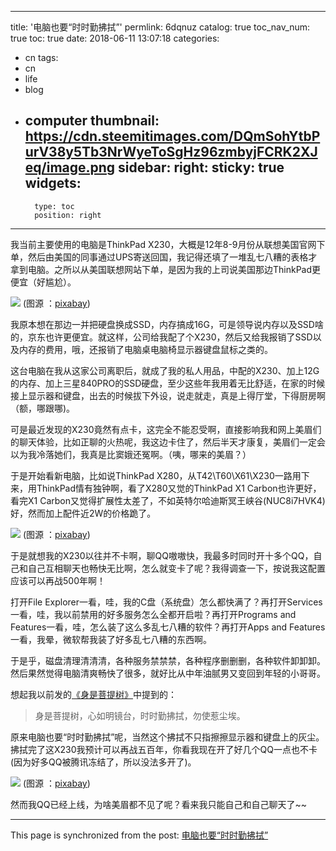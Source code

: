 
---
title: '电脑也要“时时勤拂拭”'
permlink: 6dqnuz
catalog: true
toc_nav_num: true
toc: true
date: 2018-06-11 13:07:18
categories:
- cn
tags:
- cn
- life
- blog
- computer
thumbnail: https://cdn.steemitimages.com/DQmSohYtbPurV38y5Tb3NrWyeToSgHz96zmbyjFCRK2XJeq/image.png
sidebar:
    right:
        sticky: true
widgets:
    -
        type: toc
        position: right
---


我当前主要使用的电脑是ThinkPad X230，大概是12年8-9月份从联想美国官网下单，然后由美国的同事通过UPS寄送回国，我记得还填了一堆乱七八糟的表格才拿到电脑。之所以从美国联想网站下单，是因为我的上司说美国那边ThinkPad更便宜（好尴尬）。

![](https://cdn.steemitimages.com/DQmSohYtbPurV38y5Tb3NrWyeToSgHz96zmbyjFCRK2XJeq/image.png)
(图源 ：[pixabay](https://pixabay.com/))

我原本想在那边一并把硬盘换成SSD，内存搞成16G，可是领导说内存以及SSD啥的，京东也许更便宜。就这样，公司给我配了个X230，然后又给我报销了SSD以及内存的费用，哦，还报销了电脑桌电脑椅显示器键盘鼠标之类的。

这台电脑在我从这家公司离职后，就成了我的私人用品，中配的X230、加上12G的内存、加上三星840PRO的SSD硬盘，至少这些年我用着无比舒适，在家的时候接上显示器和键盘，出去的时候拔下外设，说走就走，真是上得厅堂，下得厨房啊（额，哪跟哪)。

可是最近发现的X230竟然有点卡，这完全不能忍受啊，直接影响我和网上美眉们的聊天体验，比如正聊的火热呢，我这边卡住了，然后半天才康复，美眉们一定会以为我冷落她们，我真是比窦娥还冤啊。（咦，哪来的美眉？）

于是开始看新电脑，比如说ThinkPad X280，从T42\T60\X61\X230一路用下来，用ThinkPad情有独钟啊，看了X280又觉的ThinkPad X1 Carbon也许更好，看完X1 Carbon又觉得扩展性太差了，不如英特尔哈迪斯冥王峡谷(NUC8i7HVK4)好，然而加上配件近2W的价格跪了。

![](https://cdn.steemitimages.com/DQmQVPJ9xXqnFY3gdxSgSSUkxtEWKsQTG9LmzLhzzip5vTX/image.png)
(图源 ：[pixabay](https://pixabay.com/))

于是就想我的X230以往并不卡啊，聊QQ嗷嗷快，我最多时同时开十多个QQ，自己和自己互相聊天也畅快无比啊，怎么就变卡了呢？我得调查一下，按说我这配置应该可以再战500年啊！

打开File Explorer一看，哇，我的C盘（系统盘）怎么都快满了？再打开Services一看，哇，我以前禁用的好多服务怎么全都开启啦？再打开Programs and Features一看，哇，怎么装了这么多乱七八糟的软件？再打开Apps and Features 一看，我晕，微软帮我装了好多乱七八糟的东西啊。

于是乎，磁盘清理清清清，各种服务禁禁禁，各种程序删删删，各种软件卸卸卸。然后果然觉得电脑清爽畅快了很多，就好比从中年油腻男又变回到年轻的小哥哥。

想起我以前发的[《身是菩提树》](https://steemit.com/cn/@oflyhigh/4mpazx)中提到的：
>身是菩提树，心如明镜台，时时勤拂拭，勿使惹尘埃。

原来电脑也要“时时勤拂拭”呢，当然这个拂拭不只指擦擦显示器和键盘上的灰尘。拂拭完了这X230我预计可以再战五百年，你看我现在开了好几个QQ一点也不卡(因为好多QQ被腾讯冻结了，所以没法多开了)。

![](https://cdn.steemitimages.com/DQmQ5xS7dTQGfYFd3FPYvjgkXgPME8hGHKZvC6fTnFvbSA4/image.png)
(图源 ：[pixabay](https://pixabay.com/))

然而我QQ已经上线，为啥美眉都不见了呢？看来我只能自己和自己聊天了~~

- - -

This page is synchronized from the post: [电脑也要“时时勤拂拭”](https://steemit.com/@oflyhigh/6dqnuz)
